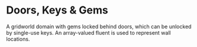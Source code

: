 # Doors, Keys & Gems

A gridworld domain with gems locked behind doors, which can be unlocked by single-use keys. An array-valued fluent is used to represent wall locations.
